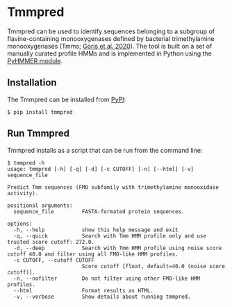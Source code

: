 # Tmmpred 

Tmmpred can be used to identify sequences belonging to a subgroup of flavine-containing monooxygenases defined by bacterial trimethylamine monooxygenases (Tmms; [Goris et al. 2020](https://doi.org/10.1128/AEM.02105-20)). The tool is built on a set of manually curated profile HMMs and is implemented in Python using the [PyHMMER module](https://pyhmmer.readthedocs.io/).


## Installation

The Tmmpred can be installed from [PyPI](https://pypi.org/project/tmmpred/):
```
$ pip install tmmpred
```

## Run Tmmpred

Tmmpred installs as a script that can be run from the command line:
```
$ tmmpred -h
usage: tmmpred [-h] [-q] [-d] [-c CUTOFF] [-n] [--html] [-v] sequence_file

Predict Tmm sequences (FMO subfamily with trimethylamine monooxidase activity).

positional arguments:
  sequence_file         FASTA-formated protein sequences.

options:
  -h, --help            show this help message and exit
  -q, --quick           Search with Tmm HMM profile only and use trusted score cutoff: 272.0.
  -d, --deep            Search with Tmm HMM profile using noise score cutoff 40.0 and filter using all FMO-like HMM profiles.
  -c CUTOFF, --cutoff CUTOFF
                        Score cutoff [float, default=40.0 (noise score cutoff)].
  -n, --nofilter        Do not filter using other FMO-like HMM profiles.
  --html                Format results as HTML.
  -v, --verbose         Show details about running tmmpred.
```